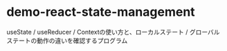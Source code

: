 # demo-react-state-management
useState / useReducer / Contextの使い方と、ローカルステート / グローバルステートの動作の違いを確認するプログラム
